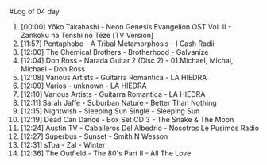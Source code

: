 #Log of 04 day

1. [00:00] Yōko Takahashi - Neon Genesis Evangelion OST Vol. II - Zankoku na Tenshi no Tēze [TV Version]
1. [11:57] Pentaphobe - A Tribal Metamorphosis - I Cash Radii
1. [12:00] The Chemical Brothers - Brotherhood - Galvanize
1. [12:04] Don Ross - Narada Guitar 2 (Disc 2) - 01.Michael, Michal, Michael - Don Ross
1. [12:08] Various Artists - Guitarra Romantica - LA HIEDRA
1. [12:09] Varios - unknown - LA HIEDRA
1. [12:10] Various Artists - Guitarra Romantica - LA HIEDRA
1. [12:11] Sarah Jaffe - Suburban Nature - Better Than Nothing
1. [12:15] Nightwish - Sleeping Sun Single - Sleeping Sun
1. [12:19] Dead Can Dance - Box Set CD 3 - The Snake & The Moon
1. [12:24] Austin TV - Caballeros Del Albedrío - Nosotros Le Pusimos Radio
1. [12:27] Superbus - Sunset - Smith N Wesson
1. [12:31] sToa - Zal - Winter
1. [12:36] The Outfield - The 80's Part II - All The Love
